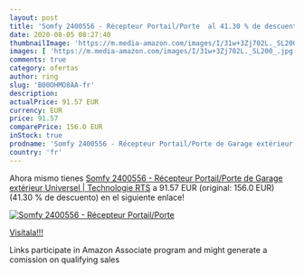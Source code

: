 ```yaml
---
layout: post
title: 'Somfy 2400556 - Récepteur Portail/Porte  al 41.30 % de descuento'
date: 2020-08-05 08:27:40
thumbnailImage: 'https://m.media-amazon.com/images/I/31w+3Zj702L._SL200_.jpg'
images: [ 'https://m.media-amazon.com/images/I/31w+3Zj702L._SL200_.jpg' ]
comments: true
category: ofertas
author: ring
slug: 'B00OHMO8AA-fr'
description:
actualPrice: 91.57 EUR
currency: EUR
price: 91.57
comparePrice: 156.0 EUR
inStock: true
prodname: 'Somfy 2400556 - Récepteur Portail/Porte de Garage extérieur Universel | Technologie RTS'
country: 'fr'
---
```


Ahora mismo tienes [Somfy 2400556 - Récepteur Portail/Porte de Garage extérieur Universel | Technologie RTS](https://www.amazon.fr/dp/B00OHMO8AA/?tag=tolees0d-21) a 91.57 EUR (original: 156.0 EUR) (41.30 %  de descuento) en el siguiente enlace!

[![Somfy 2400556 - Récepteur Portail/Porte ](https://m.media-amazon.com/images/I/31w+3Zj702L._SL200_.jpg)](https://www.amazon.fr/dp/B00OHMO8AA/?tag=tolees0d-21)

[Visítala!!!](https://www.amazon.fr/dp/B00OHMO8AA/?tag=tolees0d-21)

Links participate in Amazon Associate program and might generate a comission on qualifying sales
